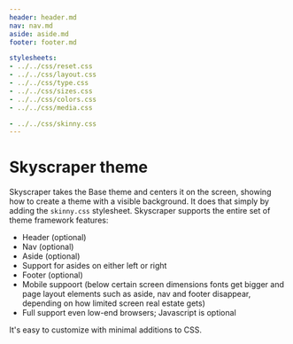 ```yaml
---
header: header.md
nav: nav.md
aside: aside.md
footer: footer.md

stylesheets:
- ../../css/reset.css
- ../../css/layout.css
- ../../css/type.css
- ../../css/sizes.css
- ../../css/colors.css
- ../../css/media.css

- ../../css/skinny.css
---
```


# Skyscraper theme

Skyscraper takes the Base theme and centers it on the screen,
showing how to create a theme with a visible background. 
It does that simply by adding the `skinny.css` stylesheet.
Skyscraper supports the
entire set of theme framework features:

* Header (optional)
* Nav (optional)
* Aside (optional)
* Support for asides on either left or right
* Footer (optional)
* Mobile suppoort (below certain screen dimensions fonts get bigger
and page layout elements such as aside, nav and footer disappear, 
depending on how limited screen real estate gets)
* Full support even low-end browsers; Javascript is optional


It's easy to customize with minimal additions to CSS.

